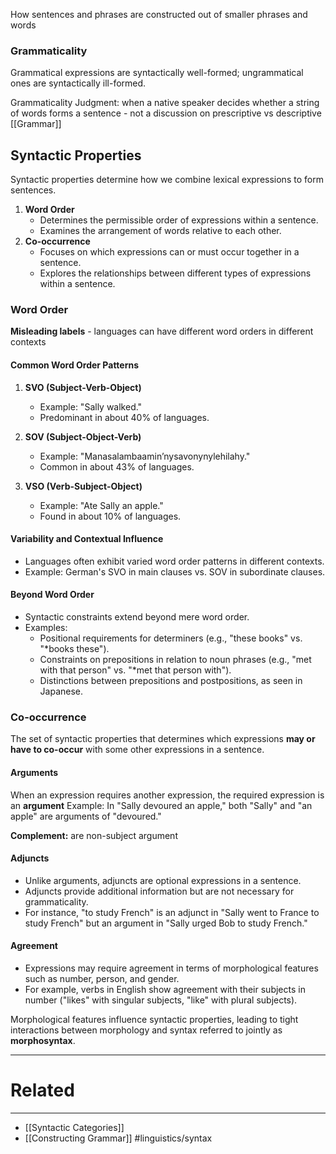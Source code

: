 How sentences and phrases are constructed out of smaller phrases and words

### Grammaticality
Grammatical expressions are syntactically well-formed; ungrammatical ones are syntactically ill-formed.

Grammaticality Judgment: when a native speaker decides whether a string of words forms a sentence
	- not a discussion on prescriptive vs descriptive [[Grammar]]

## Syntactic Properties
Syntactic properties determine how we combine lexical expressions to form sentences.
1. **Word Order**
   - Determines the permissible order of expressions within a sentence.
   - Examines the arrangement of words relative to each other.
2. **Co-occurrence**
   - Focuses on which expressions can or must occur together in a sentence.
   - Explores the relationships between different types of expressions within a sentence.
### Word Order
**Misleading labels** - languages can have different word orders in different contexts
#### Common Word Order Patterns
1. **SVO (Subject-Verb-Object)**
   - Example: "Sally walked."
   - Predominant in about 40% of languages.

2. **SOV (Subject-Object-Verb)**
   - Example: "Manasalambaamin’nysavonynylehilahy."
   - Common in about 43% of languages.

3. **VSO (Verb-Subject-Object)**
   - Example: "Ate Sally an apple."
   - Found in about 10% of languages.
#### Variability and Contextual Influence
- Languages often exhibit varied word order patterns in different contexts.
- Example: German's SVO in main clauses vs. SOV in subordinate clauses.
#### Beyond Word Order
- Syntactic constraints extend beyond mere word order.
- Examples:
  - Positional requirements for determiners (e.g., "these books" vs. "*books these").
  - Constraints on prepositions in relation to noun phrases (e.g., "met with that person" vs. "*met that person with").
  - Distinctions between prepositions and postpositions, as seen in Japanese.
### Co-occurrence
The set of syntactic properties that determines which expressions **may or have to co-occur** with some other expressions in a sentence.

#### Arguments
When an expression requires another expression, the required expression is an **argument**
Example: In "Sally devoured an apple," both "Sally" and "an apple" are arguments of "devoured."

**Complement:** are non-subject argument
#### Adjuncts 
- Unlike arguments, adjuncts are optional expressions in a sentence.
- Adjuncts provide additional information but are not necessary for grammaticality.
- For instance, "to study French" is an adjunct in "Sally went to France to study French" but an argument in "Sally urged Bob to study French."
#### Agreement
 - Expressions may require agreement in terms of morphological features such as number, person, and gender.
- For example, verbs in English show agreement with their subjects in number ("likes" with singular subjects, "like" with plural subjects).

Morphological features influence syntactic properties, leading to tight interactions between morphology and syntax referred to jointly as **morphosyntax**.

---
# Related
---
- [[Syntactic Categories]]
- [[Constructing Grammar]]
#linguistics/syntax